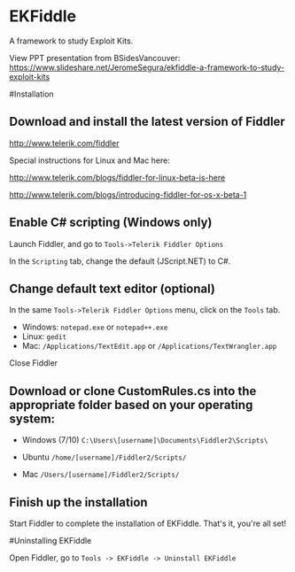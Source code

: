 # EKFiddle

A framework to study Exploit Kits. 

View PPT presentation from BSidesVancouver: https://www.slideshare.net/JeromeSegura/ekfiddle-a-framework-to-study-exploit-kits

#Installation

## Download and install the latest version of Fiddler

http://www.telerik.com/fiddler

Special instructions for Linux and Mac here:

http://www.telerik.com/blogs/fiddler-for-linux-beta-is-here

http://www.telerik.com/blogs/introducing-fiddler-for-os-x-beta-1

## Enable C# scripting (Windows only)

Launch Fiddler, and go to `Tools->Telerik Fiddler Options`

In the `Scripting` tab, change the default (JScript.NET) to C#. 

## Change default text editor (optional)

In the same `Tools->Telerik Fiddler Options` menu, click on the `Tools` tab.

* Windows: `notepad.exe` or `notepad++.exe`
* Linux: `gedit`
* Mac: `/Applications/TextEdit.app` or `/Applications/TextWrangler.app`

Close Fiddler

## Download or clone CustomRules.cs into the appropriate folder based on your operating system:

* Windows (7/10) `C:\Users\[username]\Documents\Fiddler2\Scripts\`

* Ubuntu `/home/[username]/Fiddler2/Scripts/`

* Mac `/Users/[username]/Fiddler2/Scripts/`

## Finish up the installation

Start Fiddler to complete the installation of EKFiddle. That's it, you're all set!

#Uninstalling EKFiddle

Open Fiddler, go to `Tools -> EKFiddle -> Uninstall EKFiddle`

